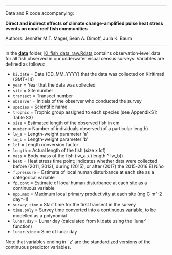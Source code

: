 ****

Data and R code accompanying:

**Direct and indirect effects of climate change-amplified pulse heat stress events on coral reef fish communities**

Authors: Jennifer M.T. Magel, Sean A. Dimoff, Julia K. Baum

****

In the **[data](data/)** folder, [KI_fish_data_raw.Rdata](data/KI_fish_data_raw.Rdata) contains observation-level data for all fish observed in our underwater visual census surveys. Variables are defined as follows:

* ```ki.date``` = Date (DD_MM_YYYY) that the data was collected on Kiritimati (GMT+14)
* ```year``` = Year that the data was collected
* ```site``` = Site number
* ```transect``` = Transect number
* ```observer``` =  Initials of the observer who conducted the survey
* ```species``` = Scientific name
* ```trophic``` = Trophic group assigned to each species (see AppendixS1: Table S3)
* ```size``` = Estimated length of the observed fish in cm
* ```number``` = Number of individuals observed (of a particular length)
* ```lw_a``` = Length-weight parameter 'a'
* ```lw_b``` = Length-weight parameter 'b'
* ```lcf``` = Length conversion factor
* ```length``` = Actual length of the fish (size x lcf)
* ```mass``` = Body mass of the fish (lw_a x (length ^ lw_b))
* ```heat``` = Heat stress time point; indicates whether data were collected before (2011, 2013), during (2015), or after (2017) the 2015-2016 El Niño
* ```f.pressure``` = Estimate of local human disturbance at each site as a categorical variable
* ```fp.cont``` = Estimate of local human disturbance at each site as a continuous variable
* ```npp.max``` = Maximum local primary productivity at each site (mg C m^-2 day^-1)
* ```survey_time``` = Start time for the first transect in the survey
* ```time.poly``` = Survey time converted into a continuous variable, to be modelled as a polynomial
* ```lunar.day``` = Lunar day (calculated from ki.date using the 'lunar' function)
* ```lunar.sine``` = Sine of lunar day

Note that variables ending in '.z' are the standardized versions of the continuous predictor variables.
